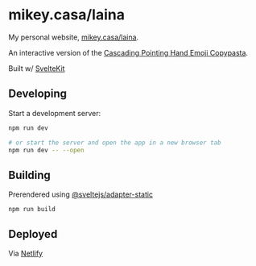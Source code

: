 # mikey.casa/laina

My personal website, [mikey.casa/laina](https://mikey.casa/laina).

An interactive version of the [Cascading Pointing Hand Emoji Copypasta](https://knowyourmeme.com/memes/cascading-pointing-hand-emoji-copypasta).

Built w/ [SvelteKit](https://github.com/sveltejs/kit)

## Developing

Start a development server:

```bash
npm run dev

# or start the server and open the app in a new browser tab
npm run dev -- --open
```

## Building

Prerendered using [@sveltejs/adapter-static](https://github.com/sveltejs/kit/tree/master/packages/adapter-static)

```
npm run build
```

## Deployed

Via [Netlify](https://www.netlify.com/)
